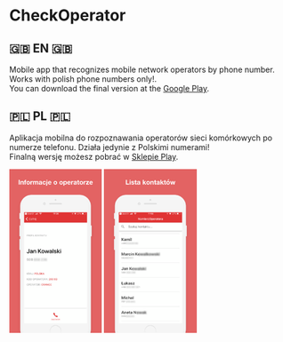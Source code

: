 # CheckOperator
## 🇬🇧 EN 🇬🇧
Mobile app that recognizes mobile network operators by phone number. Works with polish phone numbers only!.</br>
You can download the final version at the [Google Play]().

## 🇵🇱 PL 🇵🇱
Aplikacja mobilna do rozpoznawania operatorów sieci komórkowych po numerze telefonu. Działa jedynie z Polskimi numerami!</br>
Finalną wersję możesz pobrać w [Sklepie Play]().

<p float="left">
  <img src="https://raw.githubusercontent.com/gstark0/CheckOperator/master/screenshots/1.png" width="33%"/>
  <img src="https://raw.githubusercontent.com/gstark0/CheckOperator/master/screenshots/2.png" width="33%"/>
</p>
